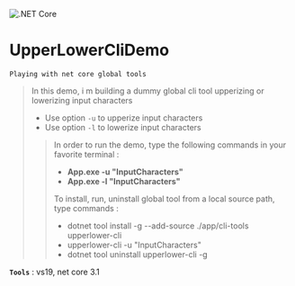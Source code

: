 ![.NET Core](https://github.com/aimenux/UpperLowerCliDemo/workflows/.NET%20Core/badge.svg)
# UpperLowerCliDemo
```
Playing with net core global tools
```
> In this demo, i m building a dummy global cli tool upperizing or lowerizing input characters
> - Use option `-u` to upperize input characters
> - Use option `-l` to lowerize input characters
>
>> In order to run the demo, type the following commands in your favorite terminal : 
>> - **App.exe -u "InputCharacters"**
>> - **App.exe -l "InputCharacters"**
>>
>> To install, run, uninstall global tool from a local source path, type commands :
>> - dotnet tool install -g --add-source ./app/cli-tools upperlower-cli
>> - upperlower-cli -u "InputCharacters"
>> - dotnet tool uninstall upperlower-cli -g

**`Tools`** : vs19, net core 3.1